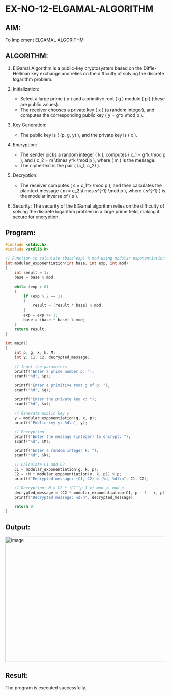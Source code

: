 # EX-NO-12-ELGAMAL-ALGORITHM

## AIM:
To Implement ELGAMAL ALGORITHM

## ALGORITHM:

1. ElGamal Algorithm is a public-key cryptosystem based on the Diffie-Hellman key exchange and relies on the difficulty of solving the discrete logarithm problem.

2. Initialization:
   - Select a large prime \( p \) and a primitive root \( g \) modulo \( p \) (these are public values).
   - The receiver chooses a private key \( x \) (a random integer), and computes the corresponding public key \( y = g^x \mod p \).

3. Key Generation:
   - The public key is \( (p, g, y) \), and the private key is \( x \).

4. Encryption:
   - The sender picks a random integer \( k \), computes \( c_1 = g^k \mod p \), and \( c_2 = m \times y^k \mod p \), where \( m \) is the message.
   - The ciphertext is the pair \( (c_1, c_2) \).

5. Decryption:
   - The receiver computes \( s = c_1^x \mod p \), and then calculates the plaintext message \( m = c_2 \times s^{-1} \mod p \), where \( s^{-1} \) is the modular inverse of \( s \).

6. Security: The security of the ElGamal algorithm relies on the difficulty of solving the discrete logarithm problem in a large prime field, making it secure for encryption.

## Program:
```c
#include <stdio.h>
#include <stdlib.h>

// Function to calculate (base^exp) % mod using modular exponentiation 
int modular_exponentiation(int base, int exp, int mod)
{
    int result = 1;
    base = base % mod;

    while (exp > 0)
    {
        if (exp % 2 == 1)
        {
            result = (result * base) % mod;
        }
        exp = exp >> 1;
        base = (base * base) % mod;
    }
    return result;
}

int main()
{
    int p, g, x, k, M;
    int y, C1, C2, decrypted_message;

    // Input the parameters
    printf("Enter a prime number p: ");
    scanf("%d", &p);

    printf("Enter a primitive root g of p: ");
    scanf("%d", &g);

    printf("Enter the private key x: ");
    scanf("%d", &x);

    // Generate public key y
    y = modular_exponentiation(g, x, p);
    printf("Public key y: %d\n", y);

    // Encryption
    printf("Enter the message (integer) to encrypt: ");
    scanf("%d", &M);

    printf("Enter a random integer k: ");
    scanf("%d", &k);

    // Calculate C1 and C2
    C1 = modular_exponentiation(g, k, p);
    C2 = (M * modular_exponentiation(y, k, p)) % p;
    printf("Encrypted message: (C1, C2) = (%d, %d)\n", C1, C2);

    // Decryption: M = C2 * (C1^(p-1-x) mod p) mod p
    decrypted_message = (C2 * modular_exponentiation(C1, p - 1 - x, p)) % p;
    printf("Decrypted message: %d\n", decrypted_message);

    return 0;
}

```

## Output:

<img width="810" height="393" alt="image" src="https://github.com/user-attachments/assets/b357f86b-85cf-46d6-a011-0de8514d0739" />

## Result:
The program is executed successfully.
